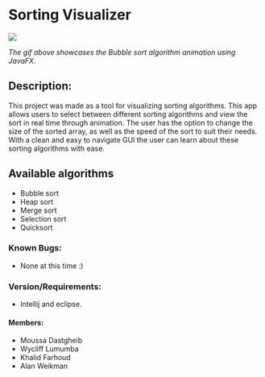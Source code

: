 # Sorting Visualizer

![](GIT.gif)

*The gif above showcases the Bubble sort algorithm animation using JavaFX.*

## Description:
This project was made as a tool for visualizing sorting algorithms. This app allows users to
select between different sorting algorithms and view the sort in real time through animation. The
user has the option to change the size of the sorted array, as well as the speed of the sort to suit their needs. With a clean and easy to navigate GUI the user can learn about these sorting algorithms with ease.

## Available algorithms
- Bubble sort
- Heap sort
- Merge sort
- Selection sort
- Quicksort

### Known Bugs:
- None at this time :)

### Version/Requirements:
- Intellij and eclipse.

#### Members:
- Moussa Dastgheib 
- Wycliff Lumumba
- Khalid Farhoud
- Alan Weikman
